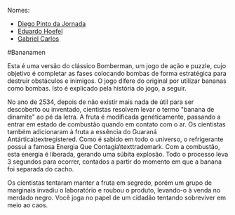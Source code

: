 Nomes:

* [Diego Pinto da Jornada](https://github.com/djornada)
* [Eduardo Hoefel](https://github.com/eduardohoefel)
* [Gabriel Carlos](https://github.com/eduardohoefel)

#Bananamen

Esta é uma versão do clássico Bomberman, um jogo de ação
e puzzle, cujo objetivo é completar as fases colocando
bombas de forma estratégica para destruir obstáculos e
inimigos. O jogo difere do original por utilizar bananas
como bombas. Isto é explicado pela história do jogo, a
seguir.

No ano de 2534, depois de não existir mais nada de útil
para ser descoberto ou inventado, cientistas resolvem
levar o termo "banana de dinamite" ao pé da letra. A
fruta é modificada genéticamente, passando a entrar em
estado de combustão quando em contato com o ar. Os
cientistas também adicionaram à fruta a essência do
Guaraná Antártica\textregistered.  Como é sabido em todo
o universo, o refrigerante possui a famosa Energia Que
Contagia\texttrademark. Com a combustão, esta energia é
liberada, gerando uma súbita explosão.  Todo o processo
leva 3 segundos para ocorrer, contados a partir do
momento em que a banana foi separada do cacho.

Os cientistas tentaram manter a fruta em segredo, porém
um grupo de marginais invadiu o laboratório e roubou o
produto, levando-o à venda no merdado negro. Você joga
no papel de um cidadão tentando sobreviver em meio ao
caos.

